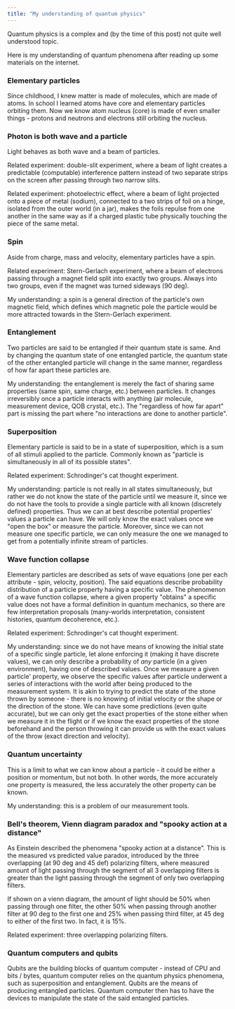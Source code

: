```yaml
---
title: "My understanding of quantum physics"
---
```


Quantum physics is a complex and (by the time of this post) not quite well understood topic.

Here is my understanding of quantum phenomena after reading up some materials on the internet.

### Elementary particles

Since childhood, I knew matter is made of molecules, which are made of atoms.
In school I learned atoms have core and elementary particles orbiting them.
Now we know atom nucleus (core) is made of even smaller things - protons and neutrons and electrons still orbiting the nucleus.

### Photon is both wave and a particle

Light behaves as both wave and a beam of particles.

Related experiment: double-slit experiment, where a beam of light creates a predictable (computable) interference pattern
instead of two separate strips on the screen after passing through two narrow slits.

Related experiment: photoelectric effect, where a beam of light projected onto a piece of metal (sodium), connected to
a two strips of foil on a hinge, isolated from the outer world (in a jar), makes the foils repulse from one another in the same way
as if a charged plastic tube physically touching the piece of the same metal.

### Spin

Aside from charge, mass and velocity, elementary particles have a spin.

Related experiment: Stern-Gerlach experiment, where a beam of electrons passing through a magnet field split into exactly two groups.
Always into two groups, even if the magnet was turned sideways (90 deg).

My understanding: a spin is a general direction of the particle's own magnetic field, which defines which magnetic pole
the particle would be more attracted towards in the Stern-Gerlach experiment.

### Entanglement

Two particles are said to be entangled if their quantum state is same. And by changing the quantum state of one entangled particle,
the quantum state of the other entangled particle will change in the same manner, regardless of how far apart these particles are.

My understanding: the entanglement is merely the fact of sharing same properties (same spin, same charge, etc.) between particles.
It changes irreversibly once a particle interacts with anything (air molecule, measurement device, QOB crystal, etc.).
The "regardless of how far apart" part is missing the part where "no interactions are done to another particle".

### Superposition

Elementary particle is said to be in a state of superposition, which is a sum of all stimuli applied to the particle.
Commonly known as "particle is simultaneously in all of its possible states".

Related experiment: Schrodinger's cat thought experiment.

My understanding: particle is not really in all states simultaneously, but rather we do not know the state of the particle
until we measure it, since we do not have the tools to provide a single particle with all known (discretely defined) properties.
Thus we can at best describe potential properties' values a particle can have. We will only know the exact values once we "open the box"
or measure the particle. Moreover, since we can not measure one specific particle, we can only measure the one we managed to get
from a potentially infinite stream of particles.

### Wave function collapse

Elementary particles are described as sets of wave equations (one per each attribute - spin, velocity, position).
The said equations describe probability distribution of a particle property having a specific value.
The phenomenon of a wave function collapse, where a given property "obtains" a specific value does not have a formal
definition in quantum mechanics, so there are few interpretation proposals (many-worlds interpretation, consistent histories, quantum decoherence, etc.).

Related experiment: Schrodinger's cat thought experiment.

My understanding: since we do not have means of knowing the initial state of a specific single particle, let alone enforcing it
(making it have discrete values), we can only describe a probability of _any_ particle (in a given environment),
having one of described values. Once we measure a given particle' property, we observe the specific values after particle underwent
a series of interactions with the world after being produced to the measurement system.
It is akin to trying to predict the state of the stone thrown by someone - there is no knowing of initial velocity or the shape
or the direction of the stone. We can have some predictions (even quite accurate), but we can only get the exact properties of the stone
either when we measure it in the flight or if we know the exact properties of the stone beforehand and the person throwing it can provide
us with the exact values of the throw (exact direction and velocity).

### Quantum uncertainty

This is a limit to what we can know about a particle - it could be either a position or momentum, but not both. In other words, the more accurately one property is measured, the less accurately the other property can be known.

My understanding: this is a problem of our measurement tools.

### Bell's theorem, Vienn diagram paradox and "spooky action at a distance"

As Einstein described the phenomena "spooky action at a distance".
This is the measured vs predicted value paradox, introduced by the three overlapping (at 90 deg and 45 def) polarizing filters,
where measured amount of light passing through the segment of all 3 overlapping filters is greater than the light passing through
the segment of only two overlapping filters.

If shown on a vienn diagram, the amount of light should be 50% when passing through one filter, the other 50% when passing through another
filter at 90 deg to the first one and 25% when passing third filter, at 45 deg to either of the first two. In fact, it is 15%.

Related experiment: three overlapping polarizing filters.

### Quantum computers and qubits

Qubits are the building blocks of quantum computer - instead of CPU and bits / bytes, quantum computer relies on the quantum physics phenomena,
such as superposition and entanglement. Qubits are the means of producing entangled particles. Quantum computer then has to have the devices
to manipulate the state of the said entangled particles.
